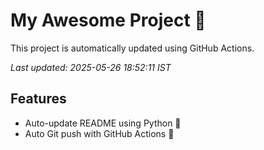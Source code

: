 # My Awesome Project 🚀

This project is automatically updated using GitHub Actions.

_Last updated: 2025-05-26 18:52:11 IST_

## Features
- Auto-update README using Python 🐍
- Auto Git push with GitHub Actions 🤖
